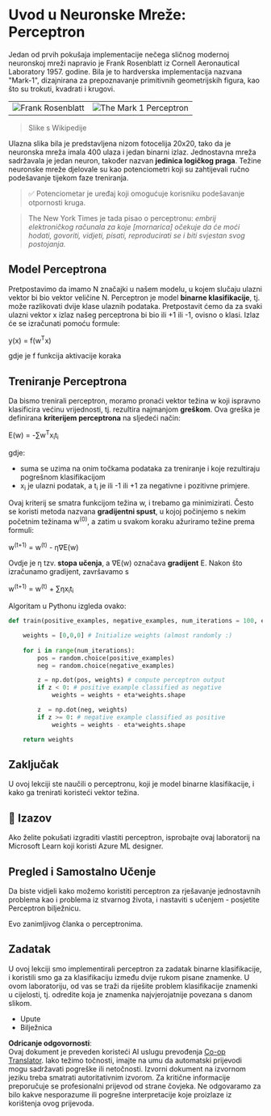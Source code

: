 <!--
CO_OP_TRANSLATOR_METADATA:
{
  "original_hash": "59021c5f419d3feda19075910a74280a",
  "translation_date": "2025-05-20T06:44:28+00:00",
  "source_file": "15-rag-and-vector-databases/data/perceptron.md",
  "language_code": "hr"
}
-->
# Uvod u Neuronske Mreže: Perceptron

Jedan od prvih pokušaja implementacije nečega sličnog modernoj neuronskoj mreži napravio je Frank Rosenblatt iz Cornell Aeronautical Laboratory 1957. godine. Bila je to hardverska implementacija nazvana "Mark-1", dizajnirana za prepoznavanje primitivnih geometrijskih figura, kao što su trokuti, kvadrati i krugovi.

|      |      |
|--------------|-----------|
|<img src='images/Rosenblatt-wikipedia.jpg' alt='Frank Rosenblatt'/> | <img src='images/Mark_I_perceptron_wikipedia.jpg' alt='The Mark 1 Perceptron' />|

> Slike s Wikipedije

Ulazna slika bila je predstavljena nizom fotocelija 20x20, tako da je neuronska mreža imala 400 ulaza i jedan binarni izlaz. Jednostavna mreža sadržavala je jedan neuron, također nazvan **jedinica logičkog praga**. Težine neuronske mreže djelovale su kao potenciometri koji su zahtijevali ručno podešavanje tijekom faze treniranja.

> ✅ Potenciometar je uređaj koji omogućuje korisniku podešavanje otpornosti kruga.

> The New York Times je tada pisao o perceptronu: *embrij elektroničkog računala za koje [mornarica] očekuje da će moći hodati, govoriti, vidjeti, pisati, reproducirati se i biti svjestan svog postojanja.*

## Model Perceptrona

Pretpostavimo da imamo N značajki u našem modelu, u kojem slučaju ulazni vektor bi bio vektor veličine N. Perceptron je model **binarne klasifikacije**, tj. može razlikovati dvije klase ulaznih podataka. Pretpostavit ćemo da za svaki ulazni vektor x izlaz našeg perceptrona bi bio ili +1 ili -1, ovisno o klasi. Izlaz će se izračunati pomoću formule:

y(x) = f(w<sup>T</sup>x)

gdje je f funkcija aktivacije koraka

## Treniranje Perceptrona

Da bismo trenirali perceptron, moramo pronaći vektor težina w koji ispravno klasificira većinu vrijednosti, tj. rezultira najmanjom **greškom**. Ova greška je definirana **kriterijem perceptrona** na sljedeći način:

E(w) = -∑w<sup>T</sup>x<sub>i</sub>t<sub>i</sub>

gdje:

* suma se uzima na onim točkama podataka za treniranje i koje rezultiraju pogrešnom klasifikacijom
* x<sub>i</sub> je ulazni podatak, a t<sub>i</sub> je ili -1 ili +1 za negativne i pozitivne primjere.

Ovaj kriterij se smatra funkcijom težina w, i trebamo ga minimizirati. Često se koristi metoda nazvana **gradijentni spust**, u kojoj počinjemo s nekim početnim težinama w<sup>(0)</sup>, a zatim u svakom koraku ažuriramo težine prema formuli:

w<sup>(t+1)</sup> = w<sup>(t)</sup> - η∇E(w)

Ovdje je η tzv. **stopa učenja**, a ∇E(w) označava **gradijent** E. Nakon što izračunamo gradijent, završavamo s

w<sup>(t+1)</sup> = w<sup>(t)</sup> + ∑ηx<sub>i</sub>t<sub>i</sub>

Algoritam u Pythonu izgleda ovako:

```python
def train(positive_examples, negative_examples, num_iterations = 100, eta = 1):

    weights = [0,0,0] # Initialize weights (almost randomly :)
        
    for i in range(num_iterations):
        pos = random.choice(positive_examples)
        neg = random.choice(negative_examples)

        z = np.dot(pos, weights) # compute perceptron output
        if z < 0: # positive example classified as negative
            weights = weights + eta*weights.shape

        z  = np.dot(neg, weights)
        if z >= 0: # negative example classified as positive
            weights = weights - eta*weights.shape

    return weights
```

## Zaključak

U ovoj lekciji ste naučili o perceptronu, koji je model binarne klasifikacije, i kako ga trenirati koristeći vektor težina.

## 🚀 Izazov

Ako želite pokušati izgraditi vlastiti perceptron, isprobajte ovaj laboratorij na Microsoft Learn koji koristi Azure ML designer.

## Pregled i Samostalno Učenje

Da biste vidjeli kako možemo koristiti perceptron za rješavanje jednostavnih problema kao i problema iz stvarnog života, i nastaviti s učenjem - posjetite Perceptron bilježnicu.

Evo zanimljivog članka o perceptronima.

## Zadatak

U ovoj lekciji smo implementirali perceptron za zadatak binarne klasifikacije, i koristili smo ga za klasifikaciju između dvije rukom pisane znamenke. U ovom laboratoriju, od vas se traži da riješite problem klasifikacije znamenki u cijelosti, tj. odredite koja je znamenka najvjerojatnije povezana s danom slikom.

* Upute
* Bilježnica

**Odricanje odgovornosti**:  
Ovaj dokument je preveden koristeći AI uslugu prevođenja [Co-op Translator](https://github.com/Azure/co-op-translator). Iako težimo točnosti, imajte na umu da automatski prijevodi mogu sadržavati pogreške ili netočnosti. Izvorni dokument na izvornom jeziku treba smatrati autoritativnim izvorom. Za kritične informacije preporučuje se profesionalni prijevod od strane čovjeka. Ne odgovaramo za bilo kakve nesporazume ili pogrešne interpretacije koje proizlaze iz korištenja ovog prijevoda.